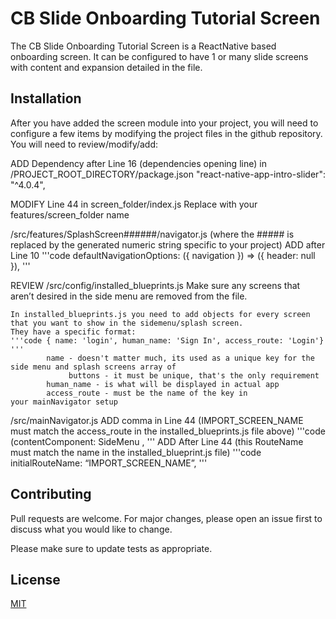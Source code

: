 # CB Slide Onboarding Tutorial Screen

The CB Slide Onboarding Tutorial Screen is a ReactNative based onboarding screen. It can be configured to have 1 or many 
slide screens with content and expansion detailed in the file.
  
## Installation

After you have added the screen module into your project, you will need to configure a few items by modifying the project 
files in the github repository. You will need to review/modify/add:

  ADD Dependency after Line 16 (dependencies opening line) in /PROJECT_ROOT_DIRECTORY/package.json
      "react-native-app-intro-slider": "^4.0.4",

  MODIFY Line 44 in screen_folder/index.js
      Replace with your features/screen_folder name

 /src/features/SplashScreen######/navigator.js (where the ##### is replaced by the generated numeric string specific to your 
  project)
    ADD after Line 10
      '''code   defaultNavigationOptions: ({ navigation }) => ({ header: null }), '''
  
  REVIEW /src/config/installed_blueprints.js
    Make sure any screens that aren’t desired in the side menu are removed from the file.

    In installed_blueprints.js you need to add objects for every screen that you want to show in the sidemenu/splash screen.
    They have a specific format:
    '''code { name: 'login', human_name: 'Sign In', access_route: 'Login'} '''
            name - doesn't matter much, its used as a unique key for the side menu and splash screens array of 
                 buttons - it must be unique, that's the only requirement
            human_name - is what will be displayed in actual app
            access_route - must be the name of the key in your mainNavigator setup  
  
  /src/mainNavigator.js
    ADD comma in Line 44 (IMPORT_SCREEN_NAME must match the access_route in the installed_blueprints.js file above)
     '''code   (contentComponent: SideMenu , '''
    ADD After Line 44 (this RouteName must match the name in the installed_blueprint.js file)
     '''code   initialRouteName: “IMPORT_SCREEN_NAME”, '''

## Contributing
Pull requests are welcome. For major changes, please open an issue first to discuss what you would like to change.

Please make sure to update tests as appropriate.

## License
[MIT](https://choosealicense.com/licenses/mit/)